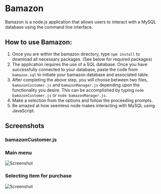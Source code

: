 # Bamazon

Bamazon is a node.js application that allows users to interact with a MySQL database using the command line interface.

## How to use Bamazon:

1. Once you are within the bamazon directory, type `npm install` to download all necessary packages. (See below for required packages)
2. The application requires the use of a SQL database. Once you have successfully connected to your database, paste the code from `bamazon.sql` to initiate your bamazon database and associated table.
3. After completing the above step, you will choose between two files, `bamazonCustomer.js` and `bamazonManager.js` depending upon the functionality you desire. This can be accomplished by typing `node bamazonCustomer.js` or `node bamazonManager.js`.
4. Make a selection from the options and follow the proceeding prompts.
5. Be amazed at how seemless node makes interacting with MySQL using JavaScript.

## Screenshots
### bamazonCustomer.js
### Main menu

![Screenshot](https://github.com/mwalt09/bamazon/bamazonCustomer01.png)

### Selecting item for purchase

![Screenshot](https://github.com/mwalt09/bamazon/bamazonCustomer02.png)

